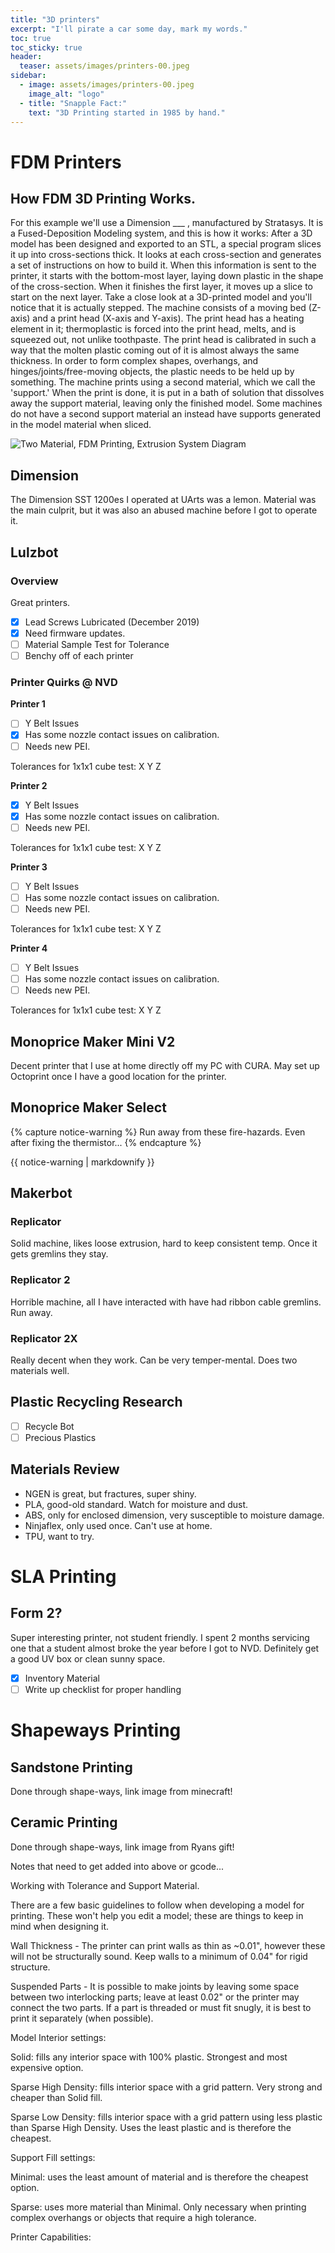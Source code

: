 ```yaml
---
title: "3D printers"
excerpt: "I'll pirate a car some day, mark my words."
toc: true
toc_sticky: true
header:
  teaser: assets/images/printers-00.jpeg
sidebar:
  - image: assets/images/printers-00.jpeg
    image_alt: "logo"
  - title: "Snapple Fact:"    
    text: "3D Printing started in 1985 by hand."
---
```


# FDM Printers

## How FDM 3D Printing Works.
For this example we'll use a Dimension ___ , manufactured by Stratasys. It is a Fused-Deposition Modeling system, and this is how it works:
After a 3D model has been designed and exported to an STL, a special program slices it up into cross-sections thick. It looks at each cross-section and generates a set of instructions on how to build it. When this information is sent to the printer, it starts with the bottom-most layer, laying down plastic in the shape of the cross-section. When it finishes the first layer, it moves up a slice to start on the next layer. Take a close look at a 3D-printed model and you'll notice that it is actually stepped.
The machine consists of a moving bed (Z-axis) and a print head (X-axis and Y-axis). The print head has a heating element in it; thermoplastic is forced into the print head, melts, and is squeezed out, not unlike toothpaste. The print head is calibrated in such a way that the molten plastic coming out of it is almost always the same thickness.
In order to form complex shapes, overhangs, and hinges/joints/free-moving objects, the plastic needs to be held up by something. The machine prints using a second material, which we call the 'support.' When the print is done, it is put in a bath of solution that dissolves away the support material, leaving only the finished model. Some machines do not have a second support material an instead have supports generated in the model material when sliced.

![Two Material, FDM Printing, Extrusion System Diagram](/assets/images/printers-01.png)

## Dimension

The Dimension SST 1200es I operated at UArts was a lemon. Material was the main culprit, but it was also an abused machine before I got to operate it.

## Lulzbot

### Overview

Great printers.
- [x] Lead Screws Lubricated (December 2019)
- [X] Need firmware updates.
- [ ] Material Sample Test for Tolerance
- [ ] Benchy off of each printer

### Printer Quirks @ NVD

**Printer 1**
- [ ] Y Belt Issues
- [x] Has some nozzle contact issues on calibration.
- [ ] Needs new PEI.

Tolerances for 1x1x1 cube test: X Y Z

**Printer 2**

- [x] Y Belt Issues
- [x] Has some nozzle contact issues on calibration.
- [ ] Needs new PEI.

Tolerances for 1x1x1 cube test: X Y Z

**Printer 3**

- [ ] Y Belt Issues
- [ ] Has some nozzle contact issues on calibration.
- [ ] Needs new PEI.

Tolerances for 1x1x1 cube test: X Y Z

**Printer 4**

- [ ] Y Belt Issues
- [ ] Has some nozzle contact issues on calibration.
- [ ] Needs new PEI.

Tolerances for 1x1x1 cube test: X Y Z

## Monoprice Maker Mini V2

Decent printer that I use at home directly off my PC with CURA. May set up Octoprint once I have a good location for the printer.

## Monoprice Maker Select

{% capture notice-warning %}
Run away from these fire-hazards. Even after fixing the thermistor...
{% endcapture %}
<div class="notice">{{ notice-warning | markdownify }}</div>

## Makerbot

### Replicator
Solid machine, likes loose extrusion, hard to keep consistent temp. Once it gets gremlins they stay.

### Replicator 2
Horrible machine, all I have interacted with have had ribbon cable gremlins. Run away.

### Replicator 2X
Really decent when they work. Can be very temper-mental. Does two materials well.

## Plastic Recycling Research

- [ ] Recycle Bot
- [ ] Precious Plastics

## Materials Review

- NGEN is great, but fractures, super shiny.
- PLA, good-old standard. Watch for moisture and dust.
- ABS, only for enclosed dimension, very susceptible to moisture damage.
- Ninjaflex, only used once. Can't use at home.
- TPU, want to try.

# SLA Printing

## Form 2?
Super interesting printer, not student friendly. I spent 2 months servicing one that a student almost broke the year before I got to NVD. Definitely get a good UV box or clean sunny space.

- [X] Inventory Material
- [ ] Write up checklist for proper handling

# Shapeways Printing

## Sandstone Printing
Done through shape-ways, link image from minecraft!

## Ceramic Printing
Done through shape-ways, link image from Ryans gift!




Notes that need to get added into above or gcode...

Working with Tolerance and Support Material.

There are a few basic guidelines to follow when developing a model for printing. These won't help you edit a model; these are things to keep in mind when designing it.

Wall Thickness - The printer can print walls as thin as ~0.01", however these will not be structurally sound. Keep walls to a minimum of 0.04" for rigid structure.

Suspended Parts - It is possible to make joints by leaving some space between two interlocking parts; leave at least 0.02" or the printer may connect the two parts. If a part is threaded or must fit snugly, it is best to print it separately (when possible).

Model Interior settings:

Solid: fills any interior space with 100% plastic. Strongest and most expensive option.


Sparse High Density: fills interior space with a grid pattern. Very strong and cheaper than Solid fill.


Sparse Low Density: fills interior space with a grid pattern using less plastic than Sparse High Density. Uses the least plastic and is therefore the cheapest.


Support Fill settings:

Minimal: uses the least amount of material and is therefore the cheapest option.


Sparse: uses more material than Minimal. Only necessary when printing complex overhangs or objects that require a high tolerance.


Printer Capabilities:
